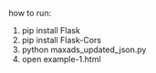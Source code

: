 how to run:

1. pip install Flask
2. pip install Flask-Cors
3. python maxads_updated_json.py
4. open example-1.html

